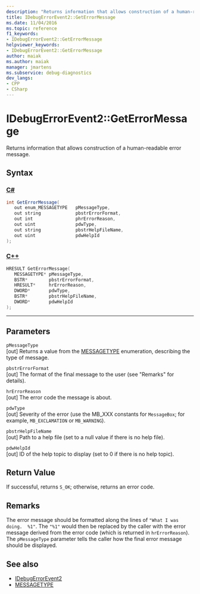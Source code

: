 ```yaml
---
description: "Returns information that allows construction of a human-readable error message."
title: IDebugErrorEvent2::GetErrorMessage
ms.date: 11/04/2016
ms.topic: reference
f1_keywords:
- IDebugErrorEvent2::GetErrorMessage
helpviewer_keywords:
- IDebugErrorEvent2::GetErrorMessage
author: maiak
ms.author: maiak
manager: jmartens
ms.subservice: debug-diagnostics
dev_langs:
- CPP
- CSharp
---
```

# IDebugErrorEvent2::GetErrorMessage

Returns information that allows construction of a human-readable error message.

## Syntax

### [C#](#tab/csharp)
```csharp
int GetErrorMessage(
   out enum_MESSAGETYPE   pMessageType,
   out string             pbstrErrorFormat,
   out int                phrErrorReason,
   out uint               pdwType,
   out string             pbstrHelpFileName,
   out uint               pdwHelpId
);
```
### [C++](#tab/cpp)
```cpp
HRESULT GetErrorMessage(
   MESSAGETYPE* pMessageType,
   BSTR*        pbstrErrorFormat,
   HRESULT*     hrErrorReason,
   DWORD*       pdwType,
   BSTR*        pbstrHelpFileName,
   DWORD*       pdwHelpId
);
```
---

## Parameters
`pMessageType`\
[out] Returns a value from the [MESSAGETYPE](../../../extensibility/debugger/reference/messagetype.md) enumeration, describing the type of message.

`pbstrErrorFormat`\
[out] The format of the final message to the user (see "Remarks" for details).

`hrErrorReason`\
[out] The error code the message is about.

`pdwType`\
[out] Severity of the error (use the MB_XXX constants for `MessageBox`; for example, `MB_EXCLAMATION` or `MB_WARNING`).

`pbstrHelpFileName`\
[out] Path to a help file (set to a null value if there is no help file).

`pdwHelpId`\
[out] ID of the help topic to display (set to 0 if there is no help topic).

## Return Value
 If successful, returns `S_OK`; otherwise, returns an error code.

## Remarks
 The error message should be formatted along the lines of `"What I was doing.  %1"`. The `"%1"` would then be replaced by the caller with the error message derived from the error code (which is returned in `hrErrorReason`). The `pMessageType` parameter tells the caller how the final error message should be displayed.

## See also
- [IDebugErrorEvent2](../../../extensibility/debugger/reference/idebugerrorevent2.md)
- [MESSAGETYPE](../../../extensibility/debugger/reference/messagetype.md)
